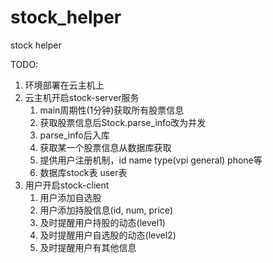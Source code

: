 # stock_helper
stock helper

TODO:
1. 环境部署在云主机上
2. 云主机开启stock-server服务
	1. main周期性(1分钟)获取所有股票信息
	2. 获取股票信息后Stock.parse_info改为并发
	3. parse_info后入库
	4. 获取某一个股票信息从数据库获取
	5. 提供用户注册机制，id name type(vpi general) phone等
	6. 数据库stock表 user表
3. 用户开启stock-client
	1. 用户添加自选股
	2. 用户添加持股信息(id, num, price)
	3. 及时提醒用户持股的动态(level1)
	4. 及时提醒用户自选股的动态(level2)
	5. 及时提醒用户有其他信息